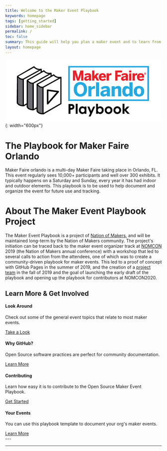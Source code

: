 ```yaml
---
title: Welcome to the Maker Event Playbook
keywords: homepage
tags: [getting_started]
sidebar: home_sidebar
permalink: /
toc: false
summary: This guide will help you plan a maker event and to learn from the experience of other maker event producers.
layout: homepage
---
```


![The Maker Event Playbook logo](/images/general/MFO-playbook.jpg){: width="600px"}

# The Playbook for Maker Faire Orlando
Maker Faire orlando is a multi-day Maker Faire taking place in Orlando, FL.  This event regularly sees 10,000+ participants and well over 300 exhibits.  It typically happens on a Saturday and Sunday, every year it has had indoor and outdoor elements.  This playbook is to be used to help document and organize the event for future use and tracking.

# About The Maker Event Playbook Project
The Maker Event Playbook is a project of [Nation of Makers](https://www.nationofmakers.us), and will be maintained long-term by the Nation of Makers community. The project's initiation can be traced back to the maker event organizer track at [NOMCON](https://www.nomcon.org) 2019 (the Nation of Makers annual conference) with a workshop that led to several calls to action from the attendees, one of which was to create a community-driven playbook for maker events. This led to a proof of concept with GitHub Pages in the summer of 2019, and the creation of a [project team](/contribute/collaborators) in the fall of 2019 and the goal of launching the early draft of the playbook and opening up the playbook for contributors at NOMCON2020.


<div class="row">
         <div class="col-lg-12">
             <h2 class="page-header">Learn More & Get Involved</h2>
         </div>
         <div class="col-md-3 col-sm-6">
             <div class="panel panel-default text-center">
                 <div class="panel-heading">
                     <span class="fa-stack fa-5x">
                           <i class="fa fa-circle fa-stack-2x text-primary"></i>
                           <i class="fa fa-eye fa-stack-1x fa-inverse"></i>
                     </span>
                 </div>
                 <div class="panel-body">
                     <h4>Look Around</h4>
                     <p>Check out some of the general event topics that relate to most maker events.</p>
                     <a href="general_event_topics.html" class="btn btn-primary">Take a Look</a>
                 </div>
             </div>
         </div>
         <div class="col-md-3 col-sm-6">
             <div class="panel panel-default text-center">
                 <div class="panel-heading">
                     <span class="fa-stack fa-5x">
                           <i class="fa fa-circle fa-stack-2x text-primary"></i>
                           <i class="fa fa-github fa-stack-1x fa-inverse"></i>
                     </span>
                 </div>
                 <div class="panel-body">
                     <h4>Why GitHub?</h4>
                     <p>Open Source software practices are perfect for community documentation.</p>
                     <a href="/contribute/why_github.html" class="btn btn-primary">Learn More</a>
                 </div>
             </div>
         </div>
         <div class="col-md-3 col-sm-6">
             <div class="panel panel-default text-center">
                 <div class="panel-heading">
                     <span class="fa-stack fa-5x">
                           <i class="fa fa-circle fa-stack-2x text-primary"></i>
                           <i class="fa fa-edit fa-stack-1x fa-inverse"></i>
                     </span>
                 </div>
                 <div class="panel-body">
                     <h4>Contributing</h4>
                     <p>Learn how easy it is to contribute to the Open Source Maker Event Playbook.</p>
                     <a href="contribute/contributing.html" class="btn btn-primary">Get Started</a>
                 </div>
             </div>
         </div>
         <div class="col-md-3 col-sm-6">
             <div class="panel panel-default text-center">
                 <div class="panel-heading">
                     <span class="fa-stack fa-5x">
                           <i class="fa fa-circle fa-stack-2x text-primary"></i>
                           <i class="fa fa-copy fa-stack-1x fa-inverse"></i>
                     </span>
                 </div>
                 <div class="panel-body">
                     <h4>Your Events</h4>
                     <p>You can use this playbook template to document your org's maker events.</p>
                     <a href="contribute/document_your_event" class="btn btn-primary">Learn More</a>
                 </div>
             </div>
         </div>
</div>
---



---
